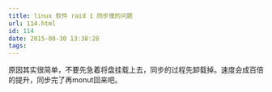 ```yaml
---
title: linux 软件 raid 1 同步慢的问题
url: 114.html
id: 114
date: 2015-08-30 13:38:28
tags:
---
```


原因其实很简单，不要先急着将盘挂载上去，同步的过程先卸载掉。速度会成百倍的提升，同步完了再monut回来吧。
